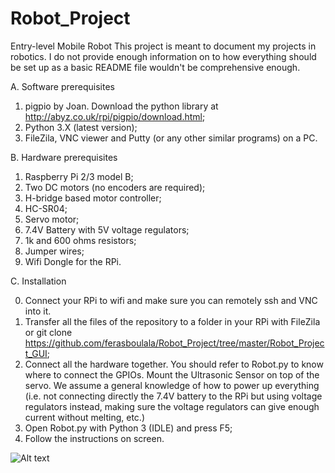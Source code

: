 # Robot_Project
Entry-level Mobile Robot
This project is meant to document my projects in robotics. I do not provide enough information on to how everything should be set up as a basic README file wouldn't be comprehensive enough.

A. Software prerequisites 
  1. pigpio by Joan. Download the python library at http://abyz.co.uk/rpi/pigpio/download.html;
  2. Python 3.X (latest version);
  3. FileZila, VNC viewer and Putty (or any other similar programs) on a PC.
  
B. Hardware prerequisites
  1. Raspberry Pi 2/3 model B;
  2. Two DC motors (no encoders are required);
  3. H-bridge based motor controller;
  4. HC-SR04;
  5. Servo motor;
  6. 7.4V Battery with 5V voltage regulators;
  7. 1k and 600 ohms resistors;
  8. Jumper wires;
  9. Wifi Dongle for the RPi.

C. Installation

  0. Connect your RPi to wifi and make sure you can remotely ssh and VNC into it.
  1. Transfer all the files of the repository to a folder in your RPi with FileZila or git clone https://github.com/ferasboulala/Robot_Project/tree/master/Robot_Project_GUI;
  2. Connect all the hardware together. You should refer to Robot.py to know where to connect the GPIOs. Mount the Ultrasonic Sensor on top of the servo. We assume a general knowledge of how to power up everything (i.e. not connecting directly the 7.4V battery to the RPi but using voltage regulators instead, making sure the voltage regulators can give enough current without melting, etc.)
  3. Open Robot.py with Python 3 (IDLE) and press F5;
  4. Follow the instructions on screen.

![Alt text](/ferasboulala/Robot_Project/IMG_20170823_213321905.jpg?raw=true "Optional Title")
